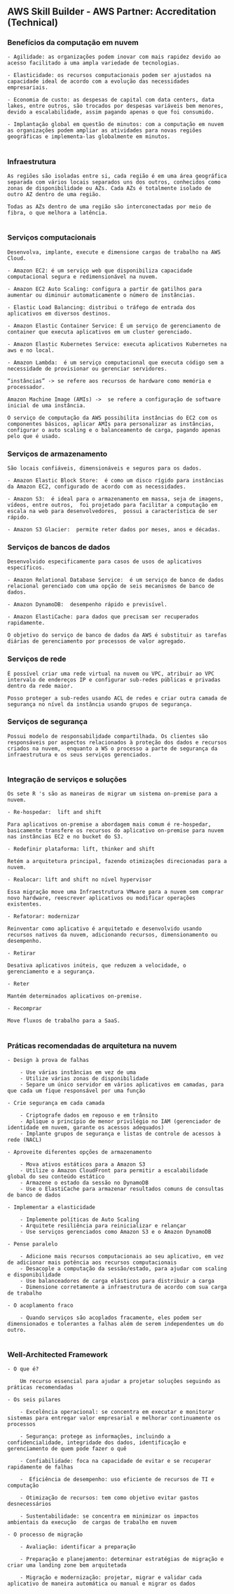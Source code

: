 #
## AWS Skill Builder - AWS Partner: Accreditation (Technical)

### Benefícios da computação em nuvem

    - Agilidade: as organizações podem inovar com mais rapidez devido ao acesso facilitado a uma ampla variedade de tecnologias.

    - Elasticidade: os recursos computacionais podem ser ajustados na capacidade ideal de acordo com a evolução das necessidades empresariais.

    - Economia de custo: as despesas de capital com data centers, data lakes, entre outros, são trocados por despesas variáveis bem menores, devido a escalabilidade, assim pagando apenas o que foi consumido.

    - Implantação global em questão de minutos: com a computação em nuvem as organizações podem ampliar as atividades para novas regiões geográficas e implementa-las globalmente em minutos.

#

### Infraestrutura

    As regiões são isoladas entre si, cada região é em uma área geográfica separada com vários locais separados uns dos outros, conhecidos como zonas de disponibilidade ou AZs. Cada AZs é totalmente isolado de outro AZ dentro de uma região.

    Todas as AZs dentro de uma região são interconectadas por meio de fibra, o que melhora a latência.

#

### Serviços computacionais

    Desenvolva, implante, execute e dimensione cargas de trabalho na AWS Cloud.

    - Amazon EC2: é um serviço web que disponibiliza capacidade computacional segura e redimensionável na nuvem.

    - Amazon EC2 Auto Scaling: configura a partir de gatilhos para aumentar ou diminuir automaticamente o número de instâncias.

    - Elastic Load Balancing: distribui o tráfego de entrada dos aplicativos em diversos destinos.

    - Amazon Elastic Container Service: É um serviço de gerenciamento de container que executa aplicativos em um cluster gerenciado.

    - Amazon Elastic Kubernetes Service: executa aplicativos Kubernetes na aws e no local.

    - Amazon Lambda:  é um serviço computacional que executa código sem a necessidade de provisionar ou gerenciar servidores.

    “instâncias” -> se refere aos recursos de hardware como memória e processador.

    Amazon Machine Image (AMIs) ->  se refere a configuração de software inicial de uma instância.

    O serviço de computação da AWS possibilita instâncias do EC2 com os componentes básicos, aplicar AMIs para personalizar as instâncias, configurar o auto scaling e o balanceamento de carga, pagando apenas pelo que é usado.


### Serviços de armazenamento

    São locais confiáveis, dimensionáveis e seguros para os dados.

    - Amazon Elastic Block Store:  é como um disco rígido para instâncias da Amazon EC2, configurado de acordo com as necessidades.

    - Amazon S3:  é ideal para o armazenamento em massa, seja de imagens, vídeos, entre outros,  foi projetado para facilitar a computação em escala na web para desenvolvedores,  possui a característica de ser rápido.

    - Amazon S3 Glacier:  permite reter dados por meses, anos e décadas.

### Serviços de bancos de dados

    Desenvolvido especificamente para casos de usos de aplicativos específicos.

    - Amazon Relational Database Service:  é um serviço de banco de dados relacional gerenciado com uma opção de seis mecanismos de banco de dados.

    - Amazon DynamoDB:  desempenho rápido e previsível.

    - Amazon ElastiCache: para dados que precisam ser recuperados rapidamente.

    O objetivo do serviço de banco de dados da AWS é substituir as tarefas diárias de gerenciamento por processos de valor agregado.

### Serviços de rede

    É possível criar uma rede virtual na nuvem ou VPC, atribuir ao VPC intervalo de endereços IP e configurar sub-redes públicas e privadas dentro da rede maior.

    Posso proteger a sub-redes usando ACL de redes e criar outra camada de segurança no nível da instância usando grupos de segurança.

### Serviços de segurança

    Possui modelo de responsabilidade compartilhada. Os clientes são responsáveis por aspectos relacionados à proteção dos dados e recursos criados na nuvem,  enquanto a WS o processo a parte de segurança da infraestrutura e os seus serviços gerenciados.

#

### Integração de serviços e soluções

    Os sete R 's são as maneiras de migrar um sistema on-premise para a nuvem.

    - Re-hospedar:  lift and shift

    Para aplicativos on-premise a abordagem mais comum é re-hospedar, basicamente transfere os recursos do aplicativo on-premise para nuvem nas instâncias EC2 e no bucket do S3.

    - Redefinir plataforma: lift, thinker and shift

	Retém a arquitetura principal, fazendo otimizações direcionadas para a nuvem.

    - Realocar: lift and shift no nível hypervisor

    Essa migração move uma Infraestrutura VMware para a nuvem sem comprar novo hardware, reescrever aplicativos ou modificar operações existentes.

    - Refatorar: modernizar
	
	Reinventar como aplicativo é arquitetado e desenvolvido usando recursos nativos da nuvem, adicionando recursos, dimensionamento ou desempenho.
        
    - Retirar

    Desativa aplicativos inúteis, que reduzem a velocidade, o gerenciamento e a segurança.

    - Reter

    Mantém determinados aplicativos on-premise.

    - Recomprar

    Move fluxos de trabalho para a SaaS.

#

### Práticas recomendadas de arquitetura na nuvem

    - Design à prova de falhas

        - Use várias instâncias em vez de uma
        - Utilize várias zonas de disponibilidade
        - Separe um único servidor em vários aplicativos em camadas, para que cada um fique responsável por uma função

    - Crie segurança em cada camada

        - Criptografe dados em repouso e em trânsito
        - Aplique o princípio de menor privilégio no IAM (gerenciador de identidade em nuvem, garante os acessos adequados)
        - Implante grupos de segurança e listas de controle de acessos à rede (NACL)

    - Aproveite diferentes opções de armazenamento

        - Mova ativos estáticos para a Amazon S3
        - Utilize o Amazon CloudFront para permitir a escalabilidade global do seu conteúdo estático
        - Armazene o estado da sessão no DynamoDB
        - Use o ElastiCache para armazenar resultados comuns de consultas de banco de dados

    - Implementar a elasticidade

        - Implemente políticas de Auto Scaling
        - Arquitete resiliência para reinicializar e relançar
        - Use serviços gerenciados como Amazon S3 e o Amazon DynamoDB

    - Pense paralelo

        - Adicione mais recursos computacionais ao seu aplicativo, em vez de adicionar mais potência aos recursos computacionais 
        - Desacople a computação da sessão/estado, para ajudar com scaling e disponibilidade 
        - Use balanceadores de carga elásticos para distribuir a carga 
        - Dimensione corretamente a infraestrutura de acordo com sua carga de trabalho 
        
    - O acoplamento fraco

        - Quando serviços são acoplados fracamente, eles podem ser dimensionados e tolerantes a falhas além de serem independentes um do outro.

# 

### Well-Architected Framework 

    - O que é?

        Um recurso essencial para ajudar a projetar soluções seguindo as práticas recomendadas

    - Os seis pilares

        - Excelência operacional: se concentra em executar e monitorar sistemas para entregar valor empresarial e melhorar continuamente os processos

        - Segurança: protege as informações, incluindo a confidencialidade, integridade dos dados, identificação e gerenciamento de quem pode fazer o quê

        - Confiabilidade: foca na capacidade de evitar e se recuperar rapidamente de falhas

        -  Eficiência de desempenho: uso eficiente de recursos de TI e computação
    
        - Otimização de recursos: tem como objetivo evitar gastos desnecessários

        - Sustentabilidade: se concentra em minimizar os impactos ambientais da execução  de cargas de trabalho em nuvem

    - O processo de migração

        - Avaliação: identificar a preparação

        - Preparação e planejamento: determinar estratégias de migração e criar uma landing zone bem arquitetada

        - Migração e modernização: projetar, migrar e validar cada aplicativo de maneira automática ou manual e migrar os dados

#